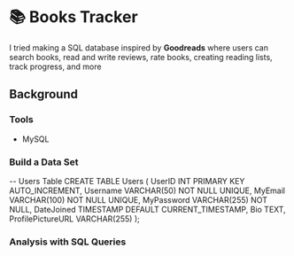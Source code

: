 # 📚 Books Tracker

I tried making a SQL database inspired by **Goodreads** where users can search books, read and write reviews, rate books, creating reading lists, track progress, and more

## Background

### Tools
- MySQL

### Build a Data Set

-- Users Table
CREATE TABLE Users (
    UserID INT PRIMARY KEY AUTO_INCREMENT,
    Username VARCHAR(50) NOT NULL UNIQUE,
    MyEmail VARCHAR(100) NOT NULL UNIQUE,
    MyPassword VARCHAR(255) NOT NULL,
    DateJoined TIMESTAMP DEFAULT CURRENT_TIMESTAMP,
    Bio TEXT,
    ProfilePictureURL VARCHAR(255)
);


### Analysis with SQL Queries 
